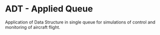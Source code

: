 # ADT - Applied Queue
Application of Data Structure in single queue for simulations of control and monitoring of aircraft flight.
